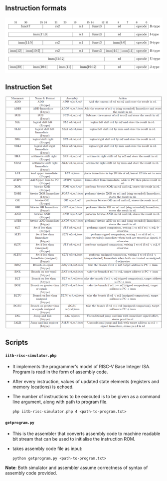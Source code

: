 ## Instruction formats
![instruction format](doc/images/ins_format.png)


## Instruction Set
![instruction set](doc/images/instruction_set.png)

## Scripts
#### ` iitb-risc-simulator.php ` 
- It implements the programmer's model of RISC-V Base Integer ISA. Program is read in the form of assembly code. 

- After every instruction, values of updated state elements (registers and memory locations) is echoed.
    
- The number of instructions to be executed is to be given as a command line argument, along with path to program file.
   
      php iitb-risc-simulator.php 4 <path-to-program.txt>


#### ` getprogram.py ` 
- This is the assembler that converts assembly code to machine readable bit stream that can be used to initialise the instruction ROM.
- takes assembly code file as input:
      
      python getprogram.py <path-to-program.txt>


**Note**: Both simulator and assembler assume correctness of syntax of assembly code provided.
